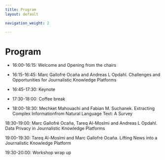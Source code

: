 ```yaml
---
title: Program
layout: default

navigation_weight: 2

---
```


# Program

- 16:00-16:15: Welcome and Opening from the chairs

- 16:15-16:45: Marc Gallofré Ocaña and Andreas L Opdahl. Challenges and Opportunities for Journalistic Knowledge Platforms

- 16:45-17:30: Keynote

- 17:30-18:00: Coffee break

- 18:00-18:30: Mechket Mahouachi and Fabian M. Suchanek. Extracting Complex Informationfrom Natural Language Text: A Survey

18:30-19:00: Marc Gallofré Ocaña, Tareq Al-Moslmi and Andreas L Opdahl. Data Privacy in Journalistic Knowledge Platforms

19:00-19:30: Tareq Al-Moslmi and Marc Gallofré Ocaña. Lifting News into a Journalistic Knowledge Platform

19:30-20:00: Workshop wrap up

